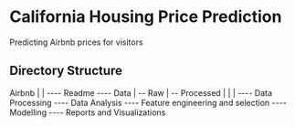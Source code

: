 # California Housing Price Prediction
Predicting Airbnb prices for visitors

## Directory Structure

Airbnb
|
|
---- Readme
---- Data
      |
      -- Raw
      |
      -- Processed
      |
|
|
---- Data Processing
---- Data Analysis
---- Feature engineering and selection
---- Modelling
---- Reports and Visualizations
